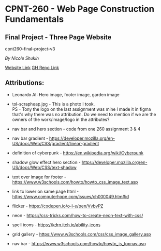 # CPNT-260 - Web Page Construction Fundamentals

## Final Project - Three Page Website
 cpnt260-final-project-v3

*By Nicole Shukin*

[Website Link](https://l1ch3n.github.io/cpnt260-final-project-v3/)
[GH Repo Link](https://github.com/l1ch3n/cpnt260-final-project-v3)

## Attributions:

 - Leonardo AI: Hero image, footer image, garden image

 - tol-scrapheap.jpg - This is a photo I took.  
   PS - Tony the logo on the last assignment was mine I made it in figma that's why there was no attribution. Do we need to mention if we are the owners of the work/image/logo in the attributes?

 - nav bar and hero section - code from one 260 assignment 3 & 4

 - nav bar gradient - https://developer.mozilla.org/en-US/docs/Web/CSS/gradient/linear-gradient

 - definition of cyberpunk - https://en.wikipedia.org/wiki/Cyberpunk

 - shadow glow effect hero section - https://developer.mozilla.org/en-US/docs/Web/CSS/text-shadow

 - text over image for footer - https://www.w3schools.com/howto/howto_css_image_text.asp

 - link to lower on same page html - https://www.computerhope.com/issues/ch000049.htm#id

 - flicker - https://codepen.io/o-l-e/pen/VvbvPZ

 - neon - https://css-tricks.com/how-to-create-neon-text-with-css/

 - spell icons - https://kdrn.itch.io/ability-icons

 - grid gallery - https://www.w3schools.com/css/css_image_gallery.asp

 - nav bar - https://www.w3schools.com/howto/howto_js_topnav.asp
